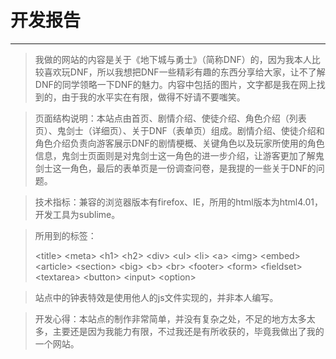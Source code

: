 ﻿# 开发报告


---
>   我做的网站的内容是关于《地下城与勇士》（简称DNF）的，因为我本人比较喜欢玩DNF，所以我想把DNF一些精彩有趣的东西分享给大家，让不了解DNF的同学领略一下DNF的魅力。内容中包括的图片，文字都是我在网上找到的，由于我的水平实在有限，做得不好请不要嗤笑。

  
 >  页面结构说明：本站点由首页、剧情介绍、使徒介绍、角色介绍（列表页）、鬼剑士（详细页）、关于DNF（表单页）组成。剧情介绍、使徒介绍和角色介绍负责向游客展示DNF的剧情梗概、关键角色以及玩家所使用的角色信息，鬼剑士页面则是对鬼剑士这一角色的进一步介绍，让游客更加了解鬼剑士这一角色，最后的表单页是一份调查问卷，是我提的一些关于DNF的问题。
 
 >  技术指标：兼容的浏览器版本有firefox、IE，所用的html版本为html4.01，开发工具为sublime。
  
>   所用到的标签：<p>&lt;title&gt; &lt;meta&gt; &lt;h1&gt; &lt;h2&gt; &lt;div&gt; &lt;ul&gt; &lt;li&gt; &lt;a&gt; &lt;img&gt; &lt;embed&gt; &lt;article&gt; &lt;section&gt; &lt;big&gt; &lt;b&gt; &lt;br&gt; &lt;footer&gt; &lt;form&gt; &lt;fieldset&gt; &lt;textarea&gt; &lt;button&gt; &lt;input&gt; &lt;option&gt;</p>
  
 >  站点中的钟表特效是使用他人的js文件实现的，并非本人编写。
  
  > 开发心得：本站点的制作非常简单，并没有复杂之处，不足的地方太多太多，主要还是因为我能力有限，不过我还是有所收获的，毕竟我做出了我的一个网站。
  
 
  




